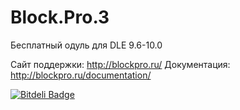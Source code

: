 Block.Pro.3
===========

Бесплатный одуль для DLE 9.6-10.0

Сайт поддержки:  http://blockpro.ru/
Документация: http://blockpro.ru/documentation/


[![Bitdeli Badge](https://d2weczhvl823v0.cloudfront.net/pafnuty/block.pro.3/trend.png)](https://bitdeli.com/free "Bitdeli Badge")

